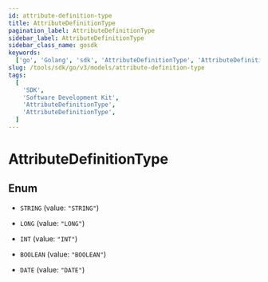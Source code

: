 ```yaml
---
id: attribute-definition-type
title: AttributeDefinitionType
pagination_label: AttributeDefinitionType
sidebar_label: AttributeDefinitionType
sidebar_class_name: gosdk
keywords:
  ['go', 'Golang', 'sdk', 'AttributeDefinitionType', 'AttributeDefinitionType']
slug: /tools/sdk/go/v3/models/attribute-definition-type
tags:
  [
    'SDK',
    'Software Development Kit',
    'AttributeDefinitionType',
    'AttributeDefinitionType',
  ]
---
```


# AttributeDefinitionType

## Enum

- `STRING` (value: `"STRING"`)

- `LONG` (value: `"LONG"`)

- `INT` (value: `"INT"`)

- `BOOLEAN` (value: `"BOOLEAN"`)

- `DATE` (value: `"DATE"`)
